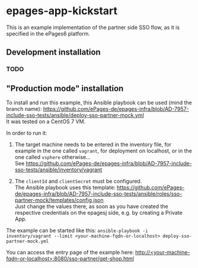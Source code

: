 # epages-app-kickstart

This is an example implementation of the partner side SSO flow, as it is specified in the ePages6 platform.

## Development installation
### TODO

## "Production mode" installation
To install and run this example, this Ansible playbook can be used (mind the branch name):
https://github.com/ePages-de/epages-infra/blob/AD-7957-include-sso-tests/ansible/deploy-sso-partner-mock.yml  
It was tested on a CentOS 7 VM.

In order to run it:

1. The target machine needs to be entered in the inventory file, for example in the one called `vagrant`, for deployment on localhost, or in the one called `vsphere` otherwise...  
See https://github.com/ePages-de/epages-infra/blob/AD-7957-include-sso-tests/ansible/inventory/vagrant

2. The `clientId` and `clientSecret` must be configured.  
The Ansible playbook uses this template: https://github.com/ePages-de/epages-infra/blob/AD-7957-include-sso-tests/ansible/roles/sso-partner-mock/templates/config.json  
Just change the values there, as soon as you have created the respective credentials on the epagesj side,
e.g. by creating a Private App.

The example can be started like this:
`ansible-playbook -i inventory/vagrant --limit <your-machine-fqdn-or-localhost> deploy-sso-partner-mock.yml`

You can access the entry page of the example here:
[http://&lt;your-machine-fqdn-or-localhost&gt;:8080/sso-partner/get-shop.html]()
